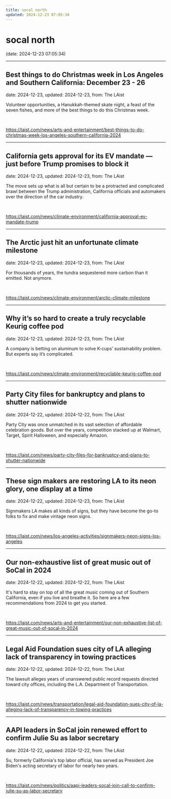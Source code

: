 ```yaml
---
title: socal north
updated: 2024-12-23 07:05:34
---
```


# socal north

(date: 2024-12-23 07:05:34)

---

## Best things to do Christmas week in Los Angeles and Southern California: December 23 - 26

date: 2024-12-23, updated: 2024-12-23, from: The LAist

Volunteer opportunities, a Hanukkah-themed skate night, a feast of the seven fishes, and more of the best things to do this Christmas week. 

<br> 

<https://laist.com/news/arts-and-entertainment/best-things-to-do-christmas-week-los-angeles-southern-california-2024>

---

## California gets approval for its EV mandate — just before Trump promises to block it

date: 2024-12-23, updated: 2024-12-23, from: The LAist

The move sets up what is all but certain to be a protracted and complicated brawl between the Trump administration, California officials and automakers over the direction of the car industry. 

<br> 

<https://laist.com/news/climate-environment/california-approval-ev-mandate-trump>

---

## The Arctic just hit an unfortunate climate milestone

date: 2024-12-23, updated: 2024-12-23, from: The LAist

For thousands of years, the tundra sequestered more carbon than it emitted. Not anymore. 

<br> 

<https://laist.com/news/climate-environment/arctic-climate-milestone>

---

## Why it’s so hard to create a truly recyclable Keurig coffee pod

date: 2024-12-23, updated: 2024-12-23, from: The LAist

A company is betting on aluminum to solve K-cups’ sustainability problem. But experts say it’s complicated. 

<br> 

<https://laist.com/news/climate-environment/recyclable-keurig-coffee-pod>

---

## Party City files for bankruptcy and plans to shutter nationwide

date: 2024-12-22, updated: 2024-12-22, from: The LAist

Party City was once unmatched in its vast selection of affordable celebration goods. But over the years, competition stacked up at Walmart, Target, Spirit Halloween, and especially Amazon. 

<br> 

<https://laist.com/news/party-city-files-for-bankruptcy-and-plans-to-shutter-nationwide>

---

## These sign makers are restoring LA to its neon glory, one display at a time

date: 2024-12-22, updated: 2024-12-23, from: The LAist

Signmakers LA makes all kinds of signs, but they have become the go-to folks to fix and make vintage neon signs. 

<br> 

<https://laist.com/news/los-angeles-activities/signmakers-neon-signs-los-angeles>

---

## Our non-exhaustive list of great music out of SoCal in 2024

date: 2024-12-22, updated: 2024-12-22, from: The LAist

It's hard to stay on top of all the great music coming out of Southern California, even if you live and breathe it. So here are a few recommendations from 2024 to get you started. 

<br> 

<https://laist.com/news/arts-and-entertainment/our-non-exhaustive-list-of-great-music-out-of-socal-in-2024>

---

## Legal Aid Foundation sues city of LA alleging lack of transparency in towing practices

date: 2024-12-22, updated: 2024-12-22, from: The LAist

The lawsuit alleges years of unanswered public record requests directed toward city offices, including the L.A. Department of Transportation. 

<br> 

<https://laist.com/news/transportation/legal-aid-foundation-sues-city-of-la-alleging-lack-of-transparency-in-towing-practices>

---

## AAPI leaders in SoCal join renewed effort to confirm Julie Su as labor secretary

date: 2024-12-22, updated: 2024-12-22, from: The LAist

Su, formerly California's top labor official, has served as President Joe Biden's acting secretary of labor for nearly two years. 

<br> 

<https://laist.com/news/politics/aapi-leaders-socal-join-call-to-confirm-julie-su-as-labor-secretary>

